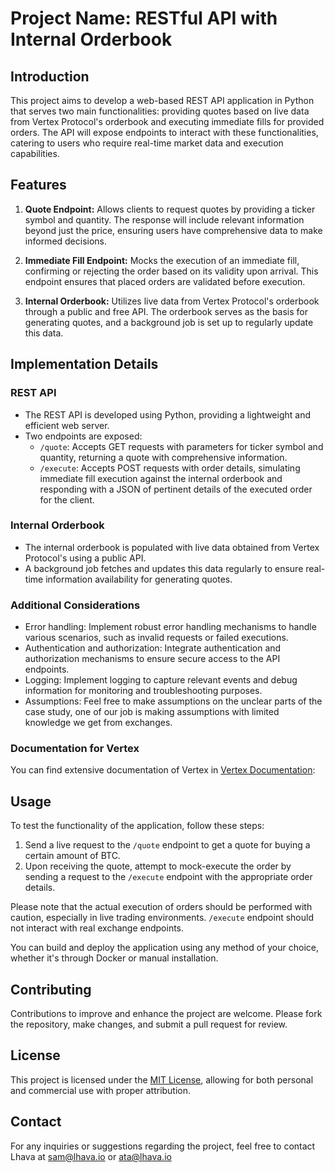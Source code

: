 # Project Name: RESTful API with Internal Orderbook

## Introduction

This project aims to develop a web-based REST API application in Python that serves two main functionalities: providing quotes based on live data from Vertex Protocol's orderbook and executing immediate fills for provided orders. The API will expose endpoints to interact with these functionalities, catering to users who require real-time market data and execution capabilities.

## Features

1. **Quote Endpoint:** Allows clients to request quotes by providing a ticker symbol and quantity. The response will include relevant information beyond just the price, ensuring users have comprehensive data to make informed decisions.

2. **Immediate Fill Endpoint:** Mocks the execution of an immediate fill, confirming or rejecting the order based on its validity upon arrival. This endpoint ensures that placed orders are validated before execution.

3. **Internal Orderbook:** Utilizes live data from Vertex Protocol's orderbook through a public and free API. The orderbook serves as the basis for generating quotes, and a background job is set up to regularly update this data.

## Implementation Details

### REST API

- The REST API is developed using Python, providing a lightweight and efficient web server.
- Two endpoints are exposed:
  - `/quote`: Accepts GET requests with parameters for ticker symbol and quantity, returning a quote with comprehensive information.
  - `/execute`: Accepts POST requests with order details, simulating immediate fill execution against the internal orderbook and responding with a JSON of pertinent details of the executed order for the client.

### Internal Orderbook

- The internal orderbook is populated with live data obtained from Vertex Protocol's using a public API.
- A background job fetches and updates this data regularly to ensure real-time information availability for generating quotes.

### Additional Considerations

- Error handling: Implement robust error handling mechanisms to handle various scenarios, such as invalid requests or failed executions.
- Authentication and authorization: Integrate authentication and authorization mechanisms to ensure secure access to the API endpoints.
- Logging: Implement logging to capture relevant events and debug information for monitoring and troubleshooting purposes.
- Assumptions: Feel free to make assumptions on the unclear parts of the case study, one of our job is making assumptions with limited knowledge we get from exchanges.

### Documentation for Vertex

You can find extensive documentation of Vertex in [Vertex Documentation](https://docs.vertexprotocol.com/developer-resources/api):

## Usage

To test the functionality of the application, follow these steps:

1. Send a live request to the `/quote` endpoint to get a quote for buying a certain amount of BTC.
2. Upon receiving the quote, attempt to mock-execute the order by sending a request to the `/execute` endpoint with the appropriate order details.

Please note that the actual execution of orders should be performed with caution, especially in live trading environments.
`/execute` endpoint should not interact with real exchange endpoints.

You can build and deploy the application using any method of your choice, whether it's through Docker or manual installation.

## Contributing

Contributions to improve and enhance the project are welcome. Please fork the repository, make changes, and submit a pull request for review.

## License

This project is licensed under the [MIT License](LICENSE), allowing for both personal and commercial use with proper attribution.

## Contact

For any inquiries or suggestions regarding the project, feel free to contact Lhava at sam@lhava.io or ata@lhava.io
